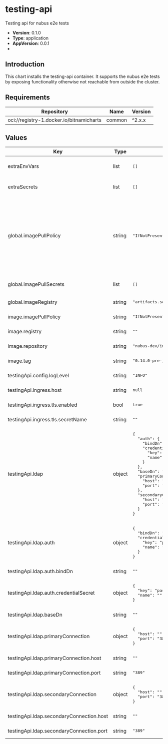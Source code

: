 # testing-api

Testing api for nubus e2e tests

- **Version**: 0.1.0
- **Type**: application
- **AppVersion**: 0.0.1
-

## Introduction

This chart installs the testing-api container.
It supports the nubus e2e tests by exposing functionality otherwise not reachable from outside the cluster.

## Requirements

| Repository | Name | Version |
|------------|------|---------|
| oci://registry-1.docker.io/bitnamicharts | common | ^2.x.x |

## Values

<table>
	<thead>
		<th>Key</th>
		<th>Type</th>
		<th>Default</th>
		<th>Description</th>
	</thead>
	<tbody>
		<tr>
			<td>extraEnvVars</td>
			<td>list</td>
			<td><pre lang="json">
[]
</pre>
</td>
			<td>Optionally specify a secret to create (primarily intended to be used in development environments to provide custom certificates)</td>
		</tr>
		<tr>
			<td>extraSecrets</td>
			<td>list</td>
			<td><pre lang="json">
[]
</pre>
</td>
			<td>Optionally specify a secret to create (primarily intended to be used in development environments to provide custom certificates)</td>
		</tr>
		<tr>
			<td>global.imagePullPolicy</td>
			<td>string</td>
			<td><pre lang="json">
"IfNotPresent"
</pre>
</td>
			<td>Define an ImagePullPolicy.  Ref.: https://kubernetes.io/docs/concepts/containers/images/#image-pull-policy  "IfNotPresent" => The image is pulled only if it is not already present locally. "Always" => Every time the kubelet launches a container, the kubelet queries the container image registry to             resolve the name to an image digest. If the kubelet has a container image with that exact digest cached             locally, the kubelet uses its cached image; otherwise, the kubelet pulls the image with the resolved             digest, and uses that image to launch the container. "Never" => The kubelet does not try fetching the image. If the image is somehow already present locally, the            kubelet attempts to start the container; otherwise, startup fails.</td>
		</tr>
		<tr>
			<td>global.imagePullSecrets</td>
			<td>list</td>
			<td><pre lang="json">
[]
</pre>
</td>
			<td>Credentials to fetch images from private registry Ref: https://kubernetes.io/docs/tasks/configure-pod-container/pull-image-private-registry/  imagePullSecrets:   - "docker-registry" </td>
		</tr>
		<tr>
			<td>global.imageRegistry</td>
			<td>string</td>
			<td><pre lang="json">
"artifacts.software-univention.de"
</pre>
</td>
			<td></td>
		</tr>
		<tr>
			<td>image.imagePullPolicy</td>
			<td>string</td>
			<td><pre lang="json">
"IfNotPresent"
</pre>
</td>
			<td>The pull policy of the container image.  This setting has higher precedence than global.imagePullPolicy.</td>
		</tr>
		<tr>
			<td>image.registry</td>
			<td>string</td>
			<td><pre lang="json">
""
</pre>
</td>
			<td>Container registry address. This setting has higher precedence than global.registry.</td>
		</tr>
		<tr>
			<td>image.repository</td>
			<td>string</td>
			<td><pre lang="json">
"nubus-dev/images/testing-api"
</pre>
</td>
			<td>The path to the container image.</td>
		</tr>
		<tr>
			<td>image.tag</td>
			<td>string</td>
			<td><pre lang="json">
"0.14.0-pre-jlohmer-testing-api"
</pre>
</td>
			<td>The tag of the container image. (This is replaced with an appropriate value during the build process of the Helm chart.)</td>
		</tr>
		<tr>
			<td>testingApi.config.logLevel</td>
			<td>string</td>
			<td><pre lang="json">
"INFO"
</pre>
</td>
			<td>Log level for the selfservice listener. valid values are: ERROR WARNING, INFO, DEBUG</td>
		</tr>
		<tr>
			<td>testingApi.ingress.host</td>
			<td>string</td>
			<td><pre lang="json">
null
</pre>
</td>
			<td></td>
		</tr>
		<tr>
			<td>testingApi.ingress.tls.enabled</td>
			<td>bool</td>
			<td><pre lang="json">
true
</pre>
</td>
			<td></td>
		</tr>
		<tr>
			<td>testingApi.ingress.tls.secretName</td>
			<td>string</td>
			<td><pre lang="json">
""
</pre>
</td>
			<td></td>
		</tr>
		<tr>
			<td>testingApi.ldap</td>
			<td>object</td>
			<td><pre lang="json">
{
  "auth": {
    "bindDn": "",
    "credentialSecret": {
      "key": "password",
      "name": ""
    }
  },
  "baseDn": "",
  "primaryConnection": {
    "host": "",
    "port": "389"
  },
  "secondaryConnection": {
    "host": "",
    "port": "389"
  }
}
</pre>
</td>
			<td>LDAP settings.</td>
		</tr>
		<tr>
			<td>testingApi.ldap.auth</td>
			<td>object</td>
			<td><pre lang="json">
{
  "bindDn": "",
  "credentialSecret": {
    "key": "password",
    "name": ""
  }
}
</pre>
</td>
			<td>LDAP authentication parameters.</td>
		</tr>
		<tr>
			<td>testingApi.ldap.auth.bindDn</td>
			<td>string</td>
			<td><pre lang="json">
""
</pre>
</td>
			<td>LDAP bind DN. (user to authenticate with LDAP server)</td>
		</tr>
		<tr>
			<td>testingApi.ldap.auth.credentialSecret</td>
			<td>object</td>
			<td><pre lang="json">
{
  "key": "password",
  "name": ""
}
</pre>
</td>
			<td>LDAP bind password secret reference.</td>
		</tr>
		<tr>
			<td>testingApi.ldap.baseDn</td>
			<td>string</td>
			<td><pre lang="json">
""
</pre>
</td>
			<td>The LDAP base DN to use when connecting.</td>
		</tr>
		<tr>
			<td>testingApi.ldap.primaryConnection</td>
			<td>object</td>
			<td><pre lang="json">
{
  "host": "",
  "port": "389"
}
</pre>
</td>
			<td>LDAP server primary headless service connection parameters.</td>
		</tr>
		<tr>
			<td>testingApi.ldap.primaryConnection.host</td>
			<td>string</td>
			<td><pre lang="json">
""
</pre>
</td>
			<td>LDAP host.</td>
		</tr>
		<tr>
			<td>testingApi.ldap.primaryConnection.port</td>
			<td>string</td>
			<td><pre lang="json">
"389"
</pre>
</td>
			<td>LDAP port.</td>
		</tr>
		<tr>
			<td>testingApi.ldap.secondaryConnection</td>
			<td>object</td>
			<td><pre lang="json">
{
  "host": "",
  "port": "389"
}
</pre>
</td>
			<td>LDAP server secondary headless service connection parameters.</td>
		</tr>
		<tr>
			<td>testingApi.ldap.secondaryConnection.host</td>
			<td>string</td>
			<td><pre lang="json">
""
</pre>
</td>
			<td>LDAP host.</td>
		</tr>
		<tr>
			<td>testingApi.ldap.secondaryConnection.port</td>
			<td>string</td>
			<td><pre lang="json">
"389"
</pre>
</td>
			<td>LDAP port.</td>
		</tr>
	</tbody>
</table>

